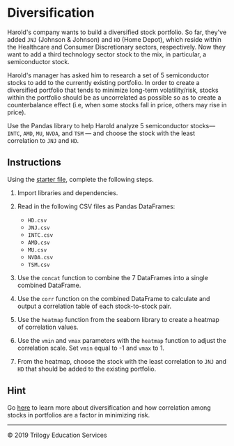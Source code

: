 # Diversification

Harold's company wants to build a diversified stock portfolio. So far, they've added `JNJ` (Johnson & Johnson) and `HD` (Home Depot), which reside within the Healthcare and Consumer Discretionary sectors, respectively. Now they want to add a third technology sector stock to the mix, in particular, a semiconductor stock.

 Harold's manager has asked him to research a set of 5 semiconductor stocks to add to the currently existing portfolio. In order to create a diversified portfolio that tends to minimize long-term volatility/risk, stocks within the portfolio should be as uncorrelated as possible so as to create a counterbalance effect (i.e, when some stocks fall in price, others may rise in price).  

Use the Pandas library to help Harold analyze 5 semiconductor stocks––`INTC`, `AMD`, `MU`, `NVDA`, and `TSM` –– and choose the stock with the least correlation to `JNJ` and `HD`.

## Instructions

Using the [starter file](Unsolved/diversification.ipynb), complete the following steps.

1. Import libraries and dependencies.

1. Read in the following CSV files as Pandas DataFrames:

    * `HD.csv`
    * `JNJ.csv`
    * `INTC.csv`
    * `AMD.csv`
    * `MU.csv`
    * `NVDA.csv`
    * `TSM.csv`

1. Use the `concat` function to combine the 7 DataFrames into a single combined DataFrame.

1. Use the `corr` function on the combined DataFrame to calculate and output a correlation table of each stock-to-stock pair.

1. Use the `heatmap` function from the seaborn library to create a heatmap of correlation values.

1. Use the `vmin` and `vmax` parameters with the `heatmap` function to adjust the correlation scale. Set `vmin` equal to -1 and `vmax` to 1.

1. From the heatmap, choose the stock with the least correlation to `JNJ` and `HD` that should be added to the existing portfolio.

## Hint

Go [here](https://www.investopedia.com/terms/d/diversification.asp) to learn more about diversification and how correlation among stocks in portfolios are a factor in minimizing risk.

---

© 2019 Trilogy Education Services
